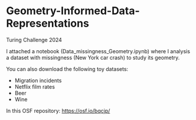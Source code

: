 # Geometry-Informed-Data-Representations
Turing Challenge 2024

I attached a notebook (Data_missingness_Geometry.ipynb) where I analysis a dataset with missingness (New York car crash) to study its geometry. 

You can also download the following toy datasets:
* Migration incidents
* Netflix film rates
* Beer
* Wine

In this OSF repository: https://osf.io/bqcjp/

